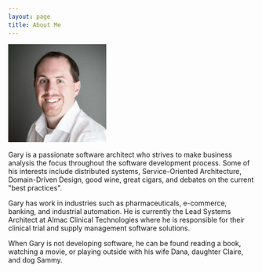 ```yaml
---
layout: page
title: About Me
---
```


![Gary Stonerock II](/public/images/GaryStonerock.jpg)

Gary is a passionate software architect who strives to make business analysis the focus throughout the software development process.  Some of his interests include distributed systems, Service-Oriented Architecture, Domain-Driven Design, good wine, great cigars, and debates on the current "best practices".

Gary has work in industries such as pharmaceuticals, e-commerce, banking, and industrial automation.  He is currently the Lead Systems Architect at Almac Clinical Technologies where he is responsible for their clinical trial and supply management software solutions.

When Gary is not developing software, he can be found reading a book, watching a movie, or playing outside with his wife Dana, daughter Claire, and dog Sammy.